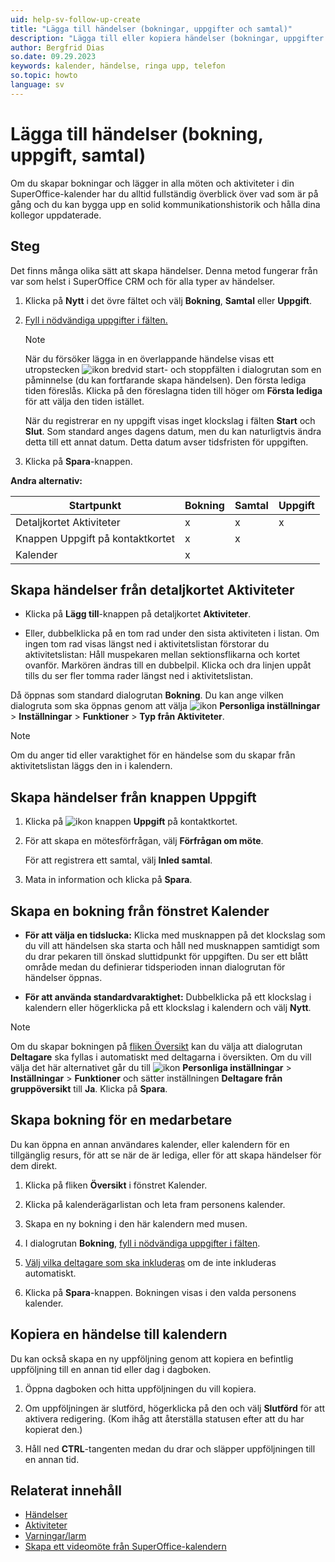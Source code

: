 ```yaml
---
uid: help-sv-follow-up-create
title: "Lägga till händelser (bokningar, uppgifter och samtal)"
description: "Lägga till eller kopiera händelser (bokningar, uppgifter och samtal)"
author: Bergfrid Dias
so.date: 09.29.2023
keywords: kalender, händelse, ringa upp, telefon
so.topic: howto
language: sv
---
```


# Lägga till händelser (bokning, uppgift, samtal)

Om du skapar bokningar och lägger in alla möten och aktiviteter i din SuperOffice-kalender har du alltid fullständig överblick över vad som är på gång och du kan bygga upp en solid kommunikationshistorik och hålla dina kollegor uppdaterade.

## Steg

Det finns många olika sätt att skapa händelser. Denna metod fungerar från var som helst i SuperOffice CRM och för alla typer av händelser.

1. Klicka på **Nytt** i det övre fältet och välj **Bokning**, **Samtal** eller **Uppgift**.

2. [Fyll i nödvändiga uppgifter i fälten.][6]

    > [!NOTE]
    > När du försöker lägga in en överlappande händelse visas ett utropstecken ![ikon][img2] bredvid start- och stoppfälten i dialogrutan som en påminnelse (du kan fortfarande skapa händelsen). Den första lediga tiden föreslås. Klicka på den föreslagna tiden till höger om **Första lediga** för att välja den tiden istället.
    >
    > När du registrerar en ny uppgift visas inget klockslag i fälten **Start** och **Slut**. Som standard anges dagens datum, men du kan naturligtvis ändra detta till ett annat datum. Detta datum avser tidsfristen för uppgiften.

3. Klicka på **Spara**-knappen.

**Andra alternativ:**

| Startpunkt | Bokning | Samtal | Uppgift |
|---|---|---|---|
| Detaljkortet Aktiviteter | x | x | x |
| Knappen Uppgift på kontaktkortet | x | x | |
| Kalender | x | | |

## Skapa händelser från detaljkortet Aktiviteter

* Klicka på **Lägg till**-knappen på detaljkortet **Aktiviteter**.

* Eller, dubbelklicka på en tom rad under den sista aktiviteten i listan. Om ingen tom rad visas längst ned i aktivitetslistan förstorar du aktivitetslistan: Håll muspekaren mellan sektionsflikarna och kortet ovanför. Markören ändras till en dubbelpil. Klicka och dra linjen uppåt tills du ser fler tomma rader längst ned i aktivitetslistan.

Då öppnas som standard dialogrutan **Bokning**. Du kan ange vilken dialogruta som ska öppnas genom att välja ![ikon][img1] **Personliga inställningar** > **Inställningar** > **Funktioner** > **Typ från Aktiviteter**.

> [!NOTE]
> Om du anger tid eller varaktighet för en händelse som du skapar från aktivitetslistan läggs den in i kalendern.

## Skapa händelser från knappen Uppgift

1. Klicka på ![ikon][img3] knappen **Uppgift** på kontaktkortet.

1. För att skapa en mötesförfrågan, välj **Förfrågan om möte**.

    För att registrera ett samtal, välj **Inled samtal**.

1. Mata in information och klicka på **Spara**.

## Skapa en bokning från fönstret Kalender

* **För att välja en tidslucka:** Klicka med musknappen på det klockslag som du vill att händelsen ska starta och håll ned musknappen samtidigt som du drar pekaren till önskad sluttidpunkt för uppgiften. Du ser ett blått område medan du definierar tidsperioden innan dialogrutan för händelser öppnas.

* **För att använda standardvaraktighet:** Dubbelklicka på ett klockslag i kalendern eller högerklicka på ett klockslag i kalendern och välj **Nytt**.

> [!NOTE]
> Om du skapar bokningen på [fliken Översikt][7] kan du välja att dialogrutan **Deltagare** ska fyllas i automatiskt med deltagarna i översikten. Om du vill välja det här alternativet går du till ![ikon][img1] **Personliga inställningar** > **Inställningar** > **Funktioner** och sätter inställningen **Deltagare från gruppöversikt** till **Ja**. Klicka på **Spara**.

## <a id="associate" />Skapa bokning för en medarbetare

Du kan öppna en annan användares kalender, eller kalendern för en tillgänglig resurs, för att se när de är lediga, eller för att skapa händelser för dem direkt.

1. Klicka på fliken **Översikt** i fönstret Kalender.

2. Klicka på kalenderägarlistan och leta fram personens kalender.

3. Skapa en ny bokning i den här kalendern med musen.

4. I dialogrutan **Bokning**, [fyll i nödvändiga uppgifter i fälten][6].

5. [Välj vilka deltagare som ska inkluderas][5] om de inte inkluderas automatiskt.

6. Klicka på **Spara**-knappen. Bokningen visas i den valda personens kalender.

## <a id="copy" />Kopiera en händelse till kalendern

Du kan också skapa en ny uppföljning genom att kopiera en befintlig uppföljning till en annan tid eller dag i dagboken.

1. Öppna dagboken och hitta uppföljningen du vill kopiera.

2. Om uppföljningen är slutförd, högerklicka på den och välj **Slutförd** för att aktivera redigering. (Kom ihåg att återställa statusen efter att du har kopierat den.)

3. Håll ned **CTRL**-tangenten medan du drar och släpper uppföljningen till en annan tid.

## Relaterat innehåll

* [Händelser][1]
* [Aktiviteter][8]
* [Varningar/larm][3]
* [Skapa ett videomöte från SuperOffice-kalendern][2]

<!-- Referenced links -->
[1]: follow-ups.md
[2]: video-meetings.md
[3]: set-alarm.md
[5]: invitation/add-participant.md
[6]: screen/dialog-for-followups.md
[7]: screen/view.md
[8]: ../../learn/basics/activity.md

<!-- Referenced images -->
[img2]: ../../../../common/icons/warning-red.png
[img1]: ../../../media/icons/personal-settings-small.png
[img3]: ../../../media/icons/btn-menu.png
